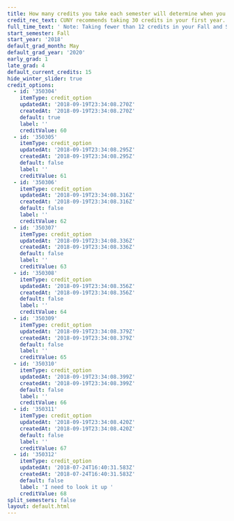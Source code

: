 ```yaml
---
title: How many credits you take each semester will determine when you graduate.
credit_rec_text: CUNY recommends taking 30 credits in your first year.
full_time_text: ' Note: Taking fewer than 12 credits in your Fall and Spring semesters may affect your financial aid eligibility.'
start_semester: Fall
start_year: '2018'
default_grad_month: May
default_grad_year: '2020'
early_grad: 1
late_grad: 4
default_current_credits: 15
hide_winter_slider: true
credit_options:
  - id: '350304'
    itemType: credit_option
    updatedAt: '2018-09-19T23:34:08.270Z'
    createdAt: '2018-09-19T23:34:08.270Z'
    default: true
    label: ''
    creditValue: 60
  - id: '350305'
    itemType: credit_option
    updatedAt: '2018-09-19T23:34:08.295Z'
    createdAt: '2018-09-19T23:34:08.295Z'
    default: false
    label: ''
    creditValue: 61
  - id: '350306'
    itemType: credit_option
    updatedAt: '2018-09-19T23:34:08.316Z'
    createdAt: '2018-09-19T23:34:08.316Z'
    default: false
    label: ''
    creditValue: 62
  - id: '350307'
    itemType: credit_option
    updatedAt: '2018-09-19T23:34:08.336Z'
    createdAt: '2018-09-19T23:34:08.336Z'
    default: false
    label: ''
    creditValue: 63
  - id: '350308'
    itemType: credit_option
    updatedAt: '2018-09-19T23:34:08.356Z'
    createdAt: '2018-09-19T23:34:08.356Z'
    default: false
    label: ''
    creditValue: 64
  - id: '350309'
    itemType: credit_option
    updatedAt: '2018-09-19T23:34:08.379Z'
    createdAt: '2018-09-19T23:34:08.379Z'
    default: false
    label: ''
    creditValue: 65
  - id: '350310'
    itemType: credit_option
    updatedAt: '2018-09-19T23:34:08.399Z'
    createdAt: '2018-09-19T23:34:08.399Z'
    default: false
    label: ''
    creditValue: 66
  - id: '350311'
    itemType: credit_option
    updatedAt: '2018-09-19T23:34:08.420Z'
    createdAt: '2018-09-19T23:34:08.420Z'
    default: false
    label: ''
    creditValue: 67
  - id: '350312'
    itemType: credit_option
    updatedAt: '2018-07-24T16:40:31.583Z'
    createdAt: '2018-07-24T16:40:31.583Z'
    default: false
    label: 'I need to look it up '
    creditValue: 68
split_semesters: false
layout: default.html
---
```


